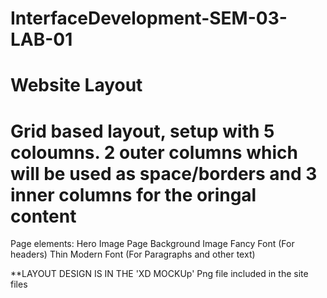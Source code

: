 # InterfaceDevelopment-SEM-03-LAB-01
Website Layout
==============
Grid based layout, setup with 5 coloumns. 2 outer columns which will be used as space/borders and 3
inner columns for the oringal content
====================================
Page elements:
Hero Image
Page Background Image
Fancy Font (For headers)
Thin Modern Font (For Paragraphs and other text)

**LAYOUT DESIGN IS IN THE 'XD MOCKUp' Png file included in the site files

